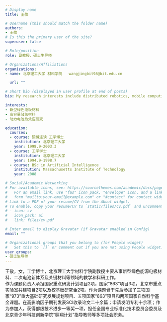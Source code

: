 ```yaml
---
# Display name
title: 王敬

# Username (this should match the folder name)
authors:
- 王敬
# Is this the primary user of the site?
superuser: false

# Role/position
role: 副教授、硕士生导师

# Organizations/Affiliations
organizations:
- name: 北京理工大学 材料学院   wangjingbit98@bit.edu.cn

  url: ""

# Short bio (displayed in user profile at end of posts)
bio: My research interests include distributed robotics, mobile computing and programmable matter.

interests:
- 新型绿色电极材料
- 高容量储氢材料
- 动力电池热效应研究

education:
  courses:
  - course: 硕博连读 工学博士
    institution: 北京理工大学
    year: 1998.9-2003.3
  - course: 工学学士
    institution: 北京理工大学
    year: 1994.9-1998.7
  - course: BSc in Artificial Intelligence
    institution: Massachusetts Institute of Technology
    year: 2008

# Social/Academic Networking
# For available icons, see: https://sourcethemes.com/academic/docs/page-builder/#icons
#   For an email link, use "fas" icon pack, "envelope" icon, and a link in the
#   form "mailto:your-email@example.com" or "#contact" for contact widget.
# Link to a PDF of your resume/CV from the About widget.
# To enable, copy your resume/CV to `static/files/cv.pdf` and uncomment the lines below.
# - icon: cv
#   icon_pack: ai
#   link: files/cv.pdf

# Enter email to display Gravatar (if Gravatar enabled in Config)
email: ""

# Organizational groups that you belong to (for People widget)
#   Set this to `[]` or comment out if you are not using People widget.
user_groups:
- 硕士生导师
---
```


王敬，女，工学博士，北京理工大学材料学院副教授主要从事新型绿色能源电极材料、二次电池新体系及关键材料等领域的教学和科研工作。  
作为课题负责人承担国家重点研发计划项目2项，国家“863”项目3项，北京市重点实验室共建项目2项以及校基础研究金2项。作为课题骨干先后参加了三项国家“973”重大基础研究发展规划项目、五项国家“863”项目和两项国家自然科学基金课题。在高影响因子期刊发表SCI收录论文二十余篇；申请发明专利十余项；作为参加人，获得部级技术进步一等奖一项，担任全国专业标准化技术委员会委员及北京青少年科技创新学院“翱翔计划”指导教师等多项社会职务。